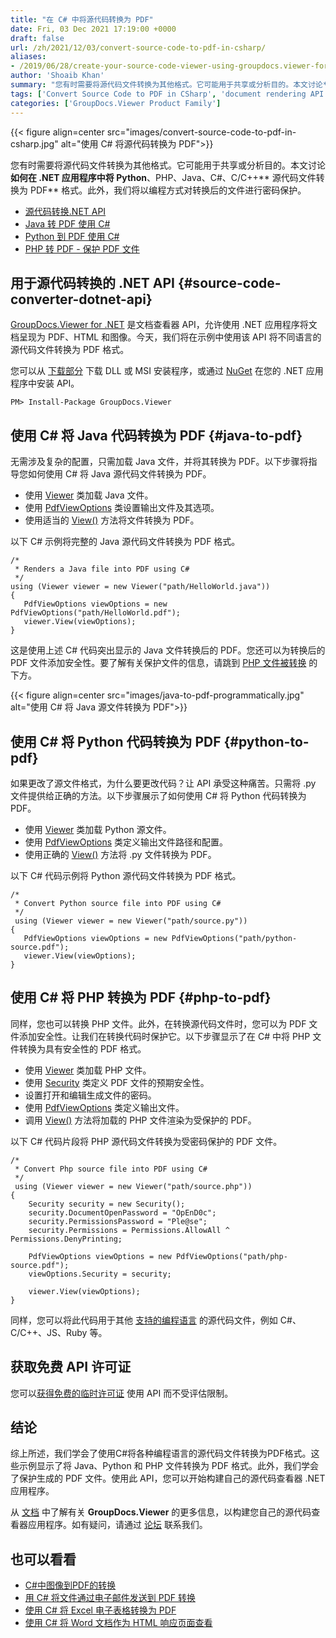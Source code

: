 ```yaml
---
title: "在 C# 中将源代码转换为 PDF"
date: Fri, 03 Dec 2021 17:19:00 +0000
draft: false
url: /zh/2021/12/03/convert-source-code-to-pdf-in-csharp/
aliases:
- /2019/06/28/create-your-source-code-viewer-using-groupdocs.viewer-for-.net-19.6/
author: 'Shoaib Khan'
summary: "您有时需要将源代码文件转换为其他格式。它可能用于共享或分析目的。本文讨论**如何在 .NET 应用程序中将 Python**、PHP、Java、C#、C/C++** 源代码文件转换为 PDF** 格式。此外，我们将以编程方式对转换后的文件进行密码保护。"
tags: ['Convert Source Code to PDF in CSharp', 'document rendering API', 'Java to PDF', 'PHP to PDF', 'Python Code to PDF', 'Source Code to PDF', 'source code viewer']
categories: ['GroupDocs.Viewer Product Family']
---
```




{{< figure align=center src="images/convert-source-code-to-pdf-in-csharp.jpg" alt="使用 C# 将源代码转换为 PDF">}}


您有时需要将源代码文件转换为其他格式。它可能用于共享或分析目的。本文讨论**如何在 .NET 应用程序中将 Python**、PHP、Java、C#、C/C++** 源代码文件转换为 PDF** 格式。此外，我们将以编程方式对转换后的文件进行密码保护。

* [源代码转换.NET API][1]
* [Java 转 PDF 使用 C#][2]
* [Python 到 PDF 使用 C#][3]
* [PHP 转 PDF - 保护 PDF 文件][4]

## 用于源代码转换的 .NET API {#source-code-converter-dotnet-api}

[GroupDocs.Viewer for .NET][5] 是文档查看器 API，允许使用 .NET 应用程序将文档呈现为 PDF、HTML 和图像。今天，我们将在示例中使用该 API 将不同语言的源代码文件转换为 PDF 格式。

您可以从 [下载部分][6] 下载 DLL 或 MSI 安装程序，或通过 [NuGet][7] 在您的 .NET 应用程序中安装 API。

```
PM> Install-Package GroupDocs.Viewer
```

## 使用 C# 将 Java 代码转换为 PDF {#java-to-pdf}

无需涉及复杂的配置，只需加载 Java 文件，并将其转换为 PDF。以下步骤将指导您如何使用 C# 将 Java 源代码文件转换为 PDF。

* 使用 [Viewer][8] 类加载 Java 文件。
* 使用 [PdfViewOptions][9] 类设置输出文件及其选项。
* 使用适当的 [View()][10] 方法将文件转换为 PDF。

以下 C# 示例将完整的 Java 源代码文件转换为 PDF 格式。

```
/*
 * Renders a Java file into PDF using C#
 */
using (Viewer viewer = new Viewer("path/HelloWorld.java"))
{
   PdfViewOptions viewOptions = new PdfViewOptions("path/HelloWorld.pdf");
   viewer.View(viewOptions);
}
```

这是使用上述 C# 代码突出显示的 Java 文件转换后的 PDF。您还可以为转换后的 PDF 文件添加安全性。要了解有关保护文件的信息，请跳到 [PHP 文件被转换][11] 的下方。



{{< figure align=center src="images/java-to-pdf-programmatically.jpg" alt="使用 C# 将 Java 源文件转换为 PDF">}}


## 使用 C# 将 Python 代码转换为 PDF {#python-to-pdf}

如果更改了源文件格式，为什么要更改代码？让 API 承受这种痛苦。只需将 .py 文件提供给正确的方法。以下步骤展示了如何使用 C# 将 Python 代码转换为 PDF。

* 使用 [Viewer][12] 类加载 Python 源文件。
* 使用 [PdfViewOptions][13] 类定义输出文件路径和配置。
* 使用正确的 [View()][14] 方法将 .py 文件转换为 PDF。

以下 C# 代码示例将 Python 源代码文件转换为 PDF 格式。

```
/*
 * Convert Python source file into PDF using C#
 */
 using (Viewer viewer = new Viewer("path/source.py"))
{
   PdfViewOptions viewOptions = new PdfViewOptions("path/python-source.pdf");
   viewer.View(viewOptions);
}
```

## 使用 C# 将 PHP 转换为 PDF {#php-to-pdf}

同样，您也可以转换 PHP 文件。此外，在转换源代码文件时，您可以为 PDF 文件添加安全性。让我们在转换代码时保护它。以下步骤显示了在 C# 中将 PHP 文件转换为具有安全性的 PDF 格式。

* 使用 [Viewer][15] 类加载 PHP 文件。
* 使用 [Security][16] 类定义 PDF 文件的预期安全性。
* 设置打开和编辑生成文件的密码。
* 使用 [PdfViewOptions][17] 类定义输出文件。
* 调用 [View()][18] 方法将加载的 PHP 文件渲染为受保护的 PDF。

以下 C# 代码片段将 PHP 源代码文件转换为受密码保护的 PDF 文件。

```
/*
 * Convert Php source file into PDF using C#
 */
 using (Viewer viewer = new Viewer("path/source.php"))
{
    Security security = new Security();
    security.DocumentOpenPassword = "OpEnD0c";
    security.PermissionsPassword = "Ple@se";
    security.Permissions = Permissions.AllowAll ^ Permissions.DenyPrinting;
    
    PdfViewOptions viewOptions = new PdfViewOptions("path/php-source.pdf");
    viewOptions.Security = security;
                    
    viewer.View(viewOptions);
}
```

同样，您可以将此代码用于其他 [支持的编程语言][19] 的源代码文件，例如 C#、C/C++、JS、Ruby 等。

## 获取免费 API 许可证

您可以[获得免费的临时许可证][20] 使用 API 而不受评估限制。

## 结论

综上所述，我们学会了使用C#将各种编程语言的源代码文件转换为PDF格式。这些示例显示了将 Java、Python 和 PHP 文件转换为 PDF 格式。此外，我们学会了保护生成的 PDF 文件。使用此 API，您可以开始构建自己的源代码查看器 .NET 应用程序。

从 [文档][21] 中了解有关 **GroupDocs.Viewer** 的更多信息，以构建您自己的源代码查看器应用程序。如有疑问，请通过 [论坛][22] 联系我们。

## 也可以看看

* [C#中图像到PDF的转换][23]
* [用 C# 将文件通过电子邮件发送到 PDF 转换][24]
* [使用 C# 将 Excel 电子表格转换为 PDF][25]
* [使用 C# 将 Word 文档作为 HTML 响应页面查看][26]


[1]: #source-code-converter-dotnet-api
[2]: #java-to-pdf
[3]: #python-to-pdf
[4]: #php-to-pdf
[5]: https://products.groupdocs.com/viewer/net/
[6]: https://downloads.groupdocs.com/viewer/net
[7]: https://www.nuget.org/packages/groupdocs.viewer
[8]: https://apireference.groupdocs.com/viewer/net/groupdocs.viewer/viewer
[9]: https://apireference.groupdocs.com/viewer/net/groupdocs.viewer.options/pdfviewoptions
[10]: https://apireference.groupdocs.com/viewer/net/groupdocs.viewer/viewer/methods/view
[11]: #php-to-pdf
[12]: https://apireference.groupdocs.com/viewer/net/groupdocs.viewer/viewer
[13]: https://apireference.groupdocs.com/viewer/net/groupdocs.viewer.options/pdfviewoptions
[14]: https://apireference.groupdocs.com/viewer/net/groupdocs.viewer/viewer/methods/view
[15]: https://apireference.groupdocs.com/viewer/net/groupdocs.viewer/viewer
[16]: https://apireference.groupdocs.com/viewer/net/groupdocs.viewer.options/security
[17]: https://apireference.groupdocs.com/viewer/net/groupdocs.viewer.options/pdfviewoptions
[18]: https://apireference.groupdocs.com/viewer/net/groupdocs.viewer/viewer/methods/view
[19]: https://docs.groupdocs.com/viewer/net/supported-document-formats/
[20]: https://purchase.groupdocs.com/temporary-license
[21]: https://docs.groupdocs.com/viewer
[22]: https://forum.groupdocs.com/
[23]: https://blog.groupdocs.com/2021/05/19/convert-images-to-pdf-in-csharp/
[24]: https://blog.groupdocs.com/2021/05/26/convert-eml-or-msg-file-to-pdf-in-csharp/
[25]: https://blog.groupdocs.com/2021/11/14/convert-excel-spreadsheets-to-pdf-using-csharp/
[26]: https://blog.groupdocs.com/2021/08/28/view-word-documents-as-html-responsive-page-using-csharp/


